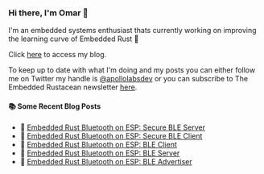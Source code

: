 ### Hi there, I'm Omar 👋

I'm an embedded systems enthusiast thats currently working on improving the learning curve of Embedded Rust 🦀

Click [here](https://apollolabsblog.hashnode.dev/) to access my blog.

To keep up to date with what I'm doing and my posts you can either follow me on Twitter my handle is [@apollolabsdev](https://twitter.com/apollolabsbin) or you can subscribe to The Embedded Rustacean newsletter [here](https://www.theembeddedrustacean.com/subscribe).

<!--
**apollolabsdev/apollolabsdev** is a ✨ _special_ ✨ repository because its `README.md` (this file) appears on your GitHub profile.

Here are some ideas to get you started:

- 🔭 I’m currently working on ...
- 🌱 I’m currently learning ...
- 👯 I’m looking to collaborate on ...
- 🤔 I’m looking for help with ...
- 💬 Ask me about ...
- 📫 How to reach me: ...
- 😄 Pronouns: ...
- ⚡ Fun fact: ...
-->


#### :books: Some Recent Blog Posts
<!-- BLOGPOSTS:START -->
 - 💫 [Embedded Rust Bluetooth on ESP: Secure BLE Server](https://apollolabsblog.hashnode.dev/embedded-rust-bluetooth-on-esp-secure-ble-server)
 - 🌮 [Embedded Rust Bluetooth on ESP: Secure BLE Client](https://apollolabsblog.hashnode.dev/embedded-rust-bluetooth-on-esp-secure-ble-client)
 - 💫 [Embedded Rust Bluetooth on ESP: BLE Client](https://apollolabsblog.hashnode.dev/embedded-rust-bluetooth-on-esp-ble-client)
 - 🚀 [Embedded Rust Bluetooth on ESP: BLE Server](https://apollolabsblog.hashnode.dev/embedded-rust-bluetooth-on-esp-ble-server)
 - 💫 [Embedded Rust Bluetooth on ESP: BLE Advertiser](https://apollolabsblog.hashnode.dev/embedded-rust-bluetooth-on-esp-ble-advertiser)<!-- BLOGPOSTS:END -->
